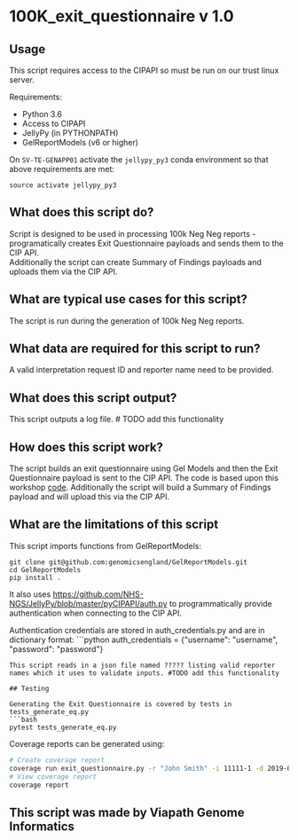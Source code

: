 # 100K_exit_questionnaire v 1.0

## Usage

This script requires access to the CIPAPI so must be run on our trust linux server.

Requirements:

* Python 3.6
* Access to CIPAPI
* JellyPy (in PYTHONPATH)
* GelReportModels (v6 or higher)

On `SV-TE-GENAPP01` activate the `jellypy_py3` conda environment so that above requirements are met:

```
source activate jellypy_py3
```

## What does this script do?

Script is designed to be used in processing 100k Neg Neg reports - programatically creates Exit Questionnaire payloads and sends them to the CIP API.  
Additionally the script can create Summary of Findings payloads and uploads them via the CIP API.

## What are typical use cases for this script?

The script is run during the generation of 100k Neg Neg reports.

## What data are required for this script to run?

A valid interpretation request ID and reporter name need to be provided. 

## What does this script output?

This script outputs a log file. # TODO add this functionality

## How does this script work?

The script builds an exit questionnaire using Gel Models and then the Exit Questionnaire payload is sent to the CIP API.  The code is based upon this workshop [code](https://github.com/genomicsengland/ACGS_GeL_API_workshop/blob/master/Exit_Questionnaire_Workshop/WORKSHOP.ipynb).  Additionally the script will build a Summary of Findings payload and will upload this via the CIP API.  

## What are the limitations of this script

This script imports functions from GelReportModels:
```git
git clone git@github.com:genomicsengland/GelReportModels.git
cd GelReportModels
pip install .
```
It also uses https://github.com/NHS-NGS/JellyPy/blob/master/pyCIPAPI/auth.py to programmatically provide authentication when connecting to the CIP API.

Authentication credentials are stored in auth_credentials.py and are in
        dictionary format:
        ```python
        auth_credentials = {"username": "username", "password": "password"}
```
This script reads in a json file named ????? listing valid reporter names which it uses to validate inputs. #TODO add this functionality

## Testing 

Generating the Exit Questionnaire is covered by tests in tests_generate_eq.py
```bash
pytest tests_generate_eq.py
```
Coverage reports can be generated using:

```bash
# Create coverage report
coverage run exit_questionnaire.py -r "John Smith" -i 11111-1 -d 2019-02-19
# View coverage report
coverage report
```

## This script was made by Viapath Genome Informatics

